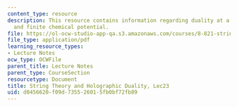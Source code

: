 ```yaml
---
content_type: resource
description: This resource contains information regarding duality at a finite temperature
  and finite chemical potential.
file: https://ol-ocw-studio-app-qa.s3.amazonaws.com/courses/8-821-string-theory-and-holographic-duality-fall-2014/d0456620f09d735526015fb0bf72fb89_MIT8_821S15_Lec23.pdf
file_type: application/pdf
learning_resource_types:
- Lecture Notes
ocw_type: OCWFile
parent_title: Lecture Notes
parent_type: CourseSection
resourcetype: Document
title: String Theory and Holographic Duality, Lec23
uid: d0456620-f09d-7355-2601-5fb0bf72fb89
---
```

